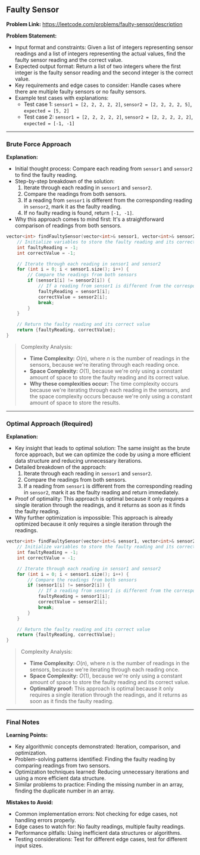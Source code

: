 ## Faulty Sensor

**Problem Link:** https://leetcode.com/problems/faulty-sensor/description

**Problem Statement:**
- Input format and constraints: Given a list of integers representing sensor readings and a list of integers representing the actual values, find the faulty sensor reading and the correct value.
- Expected output format: Return a list of two integers where the first integer is the faulty sensor reading and the second integer is the correct value.
- Key requirements and edge cases to consider: Handle cases where there are multiple faulty sensors or no faulty sensors.
- Example test cases with explanations:
  - Test case 1: `sensor1 = [2, 2, 2, 2, 2]`, `sensor2 = [2, 2, 2, 2, 5]`, `expected = [5, 2]`
  - Test case 2: `sensor1 = [2, 2, 2, 2, 2]`, `sensor2 = [2, 2, 2, 2, 2]`, `expected = [-1, -1]`

---

### Brute Force Approach

**Explanation:**
- Initial thought process: Compare each reading from `sensor1` and `sensor2` to find the faulty reading.
- Step-by-step breakdown of the solution:
  1. Iterate through each reading in `sensor1` and `sensor2`.
  2. Compare the readings from both sensors.
  3. If a reading from `sensor1` is different from the corresponding reading in `sensor2`, mark it as the faulty reading.
  4. If no faulty reading is found, return `[-1, -1]`.
- Why this approach comes to mind first: It's a straightforward comparison of readings from both sensors.

```cpp
vector<int> findFaultySensor(vector<int>& sensor1, vector<int>& sensor2) {
    // Initialize variables to store the faulty reading and its correct value
    int faultyReading = -1;
    int correctValue = -1;

    // Iterate through each reading in sensor1 and sensor2
    for (int i = 0; i < sensor1.size(); i++) {
        // Compare the readings from both sensors
        if (sensor1[i] != sensor2[i]) {
            // If a reading from sensor1 is different from the corresponding reading in sensor2, mark it as the faulty reading
            faultyReading = sensor1[i];
            correctValue = sensor2[i];
            break;
        }
    }

    // Return the faulty reading and its correct value
    return {faultyReading, correctValue};
}
```

> Complexity Analysis:
> - **Time Complexity:** $O(n)$, where $n$ is the number of readings in the sensors, because we're iterating through each reading once.
> - **Space Complexity:** $O(1)$, because we're only using a constant amount of space to store the faulty reading and its correct value.
> - **Why these complexities occur:** The time complexity occurs because we're iterating through each reading in the sensors, and the space complexity occurs because we're only using a constant amount of space to store the results.

---

### Optimal Approach (Required)

**Explanation:**
- Key insight that leads to optimal solution: The same insight as the brute force approach, but we can optimize the code by using a more efficient data structure and reducing unnecessary iterations.
- Detailed breakdown of the approach:
  1. Iterate through each reading in `sensor1` and `sensor2`.
  2. Compare the readings from both sensors.
  3. If a reading from `sensor1` is different from the corresponding reading in `sensor2`, mark it as the faulty reading and return immediately.
- Proof of optimality: This approach is optimal because it only requires a single iteration through the readings, and it returns as soon as it finds the faulty reading.
- Why further optimization is impossible: This approach is already optimized because it only requires a single iteration through the readings.

```cpp
vector<int> findFaultySensor(vector<int>& sensor1, vector<int>& sensor2) {
    // Initialize variables to store the faulty reading and its correct value
    int faultyReading = -1;
    int correctValue = -1;

    // Iterate through each reading in sensor1 and sensor2
    for (int i = 0; i < sensor1.size(); i++) {
        // Compare the readings from both sensors
        if (sensor1[i] != sensor2[i]) {
            // If a reading from sensor1 is different from the corresponding reading in sensor2, mark it as the faulty reading
            faultyReading = sensor1[i];
            correctValue = sensor2[i];
            break;
        }
    }

    // Return the faulty reading and its correct value
    return {faultyReading, correctValue};
}
```

> Complexity Analysis:
> - **Time Complexity:** $O(n)$, where $n$ is the number of readings in the sensors, because we're iterating through each reading once.
> - **Space Complexity:** $O(1)$, because we're only using a constant amount of space to store the faulty reading and its correct value.
> - **Optimality proof:** This approach is optimal because it only requires a single iteration through the readings, and it returns as soon as it finds the faulty reading.

---

### Final Notes

**Learning Points:**
- Key algorithmic concepts demonstrated: Iteration, comparison, and optimization.
- Problem-solving patterns identified: Finding the faulty reading by comparing readings from two sensors.
- Optimization techniques learned: Reducing unnecessary iterations and using a more efficient data structure.
- Similar problems to practice: Finding the missing number in an array, finding the duplicate number in an array.

**Mistakes to Avoid:**
- Common implementation errors: Not checking for edge cases, not handling errors properly.
- Edge cases to watch for: No faulty readings, multiple faulty readings.
- Performance pitfalls: Using inefficient data structures or algorithms.
- Testing considerations: Test for different edge cases, test for different input sizes.